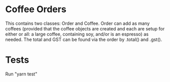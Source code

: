 # Coffee Orders
This contains two classes: Order and Coffee. Order can add as many coffees (provided that the coffee objects are created and each are setup for either or all: a large coffee, containing soy, and/or is an espresso) as needed. The total and GST can be found via the order by .total() and .gst().

# Tests
Run "yarn test"

